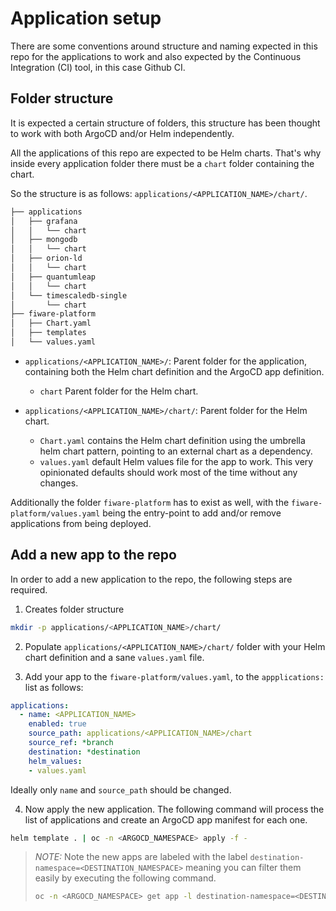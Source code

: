 # Application setup

There are some conventions around structure and naming expected in this repo for the applications to work and also expected by the Continuous Integration (CI) tool, in this case Github CI.

## Folder structure

It is expected a certain structure of folders, this structure has been thought to work with both ArgoCD and/or Helm
independently.

All the applications of this repo are expected to be Helm charts. That's why inside every application folder there must be a
`chart` folder containing the chart.

So the structure is as follows: `applications/<APPLICATION_NAME>/chart/`.
```bash
├── applications
│   ├── grafana
│   │   └── chart
│   ├── mongodb
│   │   └── chart
│   ├── orion-ld
│   │   └── chart
│   ├── quantumleap
│   │   └── chart
│   └── timescaledb-single
│       └── chart
├── fiware-platform
│   ├── Chart.yaml
│   ├── templates
│   └── values.yaml
```

* `applications/<APPLICATION_NAME>/`: Parent folder for the application, containing both the Helm chart definition and the ArgoCD app definition.
  * `chart` Parent folder for the Helm chart.

* `applications/<APPLICATION_NAME>/chart/`: Parent folder for the Helm chart.
  * `Chart.yaml` contains the Helm chart definition using the umbrella helm chart pattern, pointing to an external chart as a dependency.
  * `values.yaml` default Helm values file for the app to work. This very opinionated defaults should work most of the time without any changes.

Additionally the folder `fiware-platform` has to exist as well, with the `fiware-platform/values.yaml` being the entry-point to add and/or remove applications from being deployed.

## Add a new app to the repo

In order to add a new application to the repo, the following steps are required.

1. Creates folder structure

```bash
mkdir -p applications/<APPLICATION_NAME>/chart/
```

2. Populate `applications/<APPLICATION_NAME>/chart/` folder with your Helm chart definition and a sane `values.yaml` file.

3. Add your app to the `fiware-platform/values.yaml`, to the `appplications:` list as follows:

```yaml
applications:
  - name: <APPLICATION_NAME>
    enabled: true
    source_path: applications/<APPLICATION_NAME>/chart
    source_ref: *branch
    destination: *destination
    helm_values:
    - values.yaml
```

Ideally only `name` and `source_path` should be changed.

4. Now apply the new application. The following command will process the list of applications and create an ArgoCD app manifest for each one.

```bash
helm template . | oc -n <ARGOCD_NAMESPACE> apply -f -
```

> *NOTE:* Note the new apps are labeled with the label `destination-namespace=<DESTINATION_NAMESPACE>` meaning you can filter them easily by executing the following command.
>```bash
>oc -n <ARGOCD_NAMESPACE> get app -l destination-namespace=<DESTINATION_NAMESPACE>
>```